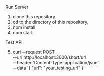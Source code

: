 Run Server

1. clone this repository.
2. cd to the directory of this repository.
3. npm install
4. npm start


Test API

5. curl --request POST \
        --url http://localhost:3000/short/url \
        --header 'Content-Type: application/json' \
        --data '{
            "url": "your_testing_url"
        }'